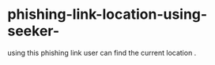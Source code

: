 # phishing-link-location-using-seeker-
using this phishing link user can find the current location .
